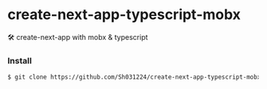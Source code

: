 # create-next-app-typescript-mobx

🛠 create-next-app with mobx & typescript

### Install

```bash
$ git clone https://github.com/Sh031224/create-next-app-typescript-mobx.git
```
